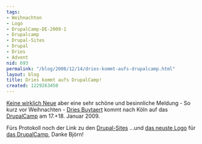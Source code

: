 ```yaml
---
tags:
- Weihnachten
- Logo
- DrupalCamp-DE-2009-1
- Drupalcamp
- Drupal-Sites
- Drupal
- Dries
- Advent
nid: 693
permalink: "/blog/2008/12/14/dries-kommt-aufs-drupalcamp.html"
layout: blog
title: Dries kommt aufs DrupalCamp!
created: 1229263450
---
```

<p>
<a href="http://groups.drupal.org/node/16569#comment-59168">Keine wirklich Neue</a> aber eine sehr schöne und besinnliche Meldung - So kurz vor Weihnachten - <a href="http://buytaert.net/">Dries Buytaert</a> kommt nach Köln auf das <a href="http://www.drupalcamp.de/">DrupalCamp</a> am 17.+18. Januar 2009.
</p>
</p>
Fürs Protokoll noch der Link zu den <a href="http://buytaert.net/tag/drupal-sites">Drupal-Sites</a> ...und <a href="http://netzaffe.de/sites/netzaffe.de/files/DrupalCamp.gif">das neuste Logo</a> für <a href="http://www.drupalcamp.de">das DrupalCamp</a>, Danke Björn!
<!--break-->
